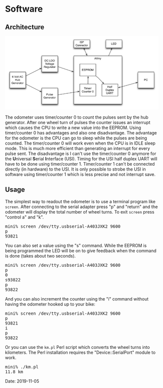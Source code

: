 # Software

## Architecture

![diagram](images/diagram.png)

The odometer uses timer/counter 0 to count the pulses sent by the hub generator. After one wheel turn of pulses the counter issues an interrupt which causes the CPU to write a new value into the EEPROM. Using timer/counter 0 has advantages and also one disadvantage. The advantage for the odometer is the CPU can go to sleep while the pulses are being counted. The timer/counter 0 will work even when the CPU is in IDLE sleep mode. This is much more efficient than generating an interrupt for every pulse sent. The disadvantage is I can't use the timer/counter 0 anymore for the **U**niversal **S**erial **I**nterface (USI). Timing for the USI half duplex UART will have to be done using timer/counter 1. Timer/counter 1 can't be connected directly (in hardware) to the USI. It is only possible to strobe the USI in software using timer/counter 1 which is less precise and not interrupt save.

## Usage

The simplest way to readout the odometer is to use a terminal program like `screen`. After connecting to the serial adapter press "p" and "return" and the odometer will display the total number of wheel turns. To exit `screen` press "control a" and "k".

<pre>
mini% screen /dev/tty.usbserial-A403JXK2 9600
p
93821
</pre>

You can also set a value using the "s" command. While the EEPROM is being programmed the LED will be on to give feedback when the command is done (takes about two seconds).

<pre>
mini% screen /dev/tty.usbserial-A403JXK2 9600
p
0
s93822
p
93822
</pre>

And you can also increment the counter using the "i" command without having the odometer hooked up to your bike:

<pre>
mini% screen /dev/tty.usbserial-A403JXK2 9600
p
93821
i
p
93822
</pre>

Or you can use the `km.pl` Perl script which converts the wheel turns into kilometers. The Perl installation requires the "Device::SerialPort" module to work.

<pre>
mini% ./km.pl 
11.8 km
</pre>

Date: 2019-11-05
